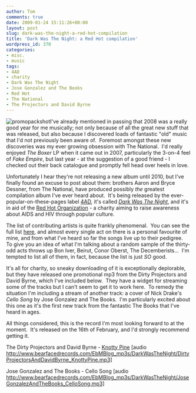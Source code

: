 ```yaml
---
author: Tom
comments: true
date: 2009-01-24 15:11:26+00:00
layout: post
slug: dark-was-the-night-a-red-hot-compilation
title: 'Dark Was The Night: a Red Hot compilation'
wordpress_id: 370
categories:
- misc.
- music
tags:
- 4AD
- charity
- Dark Was The Night
- Jose Gonzalez and The Books
- Red Hot
- The National
- The Projectors and David Byrne
---
```


![promopackshot](http://eatenbymonsters.files.wordpress.com/2009/01/promopackshot.jpg)I've already mentioned in passing that 2008 was a really good year for me musically; not only because of all the great new stuff that was released, but also because I discovered loads of fantastic "old" music that I'd not previously been aware of.  Foremost amongst these new discoveries was my ever growing obsession with The National.  I'd really enjoyed _The Boxer_ LP when it came out in 2007, particularly the 3-on-4 feel of _Fake Empire_, but last year - at the suggestion of a good friend - I checked out their back catalogue and promptly fell head over heels in love.

Unfortunately I hear they're not releasing a new album until 2010, but I've finally found an excuse to post about them: brothers Aaron and Bryce Dessner, from The National, have produced possibly _the_ greatest compilation album I've ever heard about.  It's being released by the ever-popular-on-these-pages label [4AD](http://www.4ad.com/), it's called [_Dark Was The Night_](http://www.darkwasthenight.com/), and it's in aid of the [Red Hot Organization](http://www.redhot.org/) - a charity aiming to raise awareness about AIDS and HIV through popular culture.

The list of contributing artists is quite frankly phenomenal.  You can see the full list [here](http://www.darkwasthenight.com/artists), and almost every single act on there is a personal favourite of mine, and from what I've heard so far the songs live up to their pedigree.  To give you an idea of what I'm talking about a random sample of the thirty-odd acts throws up Bon Iver, Beirut, Conor Oberst, The Decemberists...  I'm tempted to list all of them, in fact, because the list is just _SO_ good.

It's all for charity, so sneaky downloading of it is exceptionally deplorable, but they have released one promotional mp3 from the Dirty Projectors and David Byrne, which I've included below.  They have a widget for streaming some of the tracks but I can't seem to get it to work here.  To remedy the situation I'm including a stream of another track: a cover of Nick Drake's _Cello Song_ by Jose Gonzalez and The Books.  I'm particularly excited about this one as it's the first new track from the fantastic The Books that I've heard in ages.

All things considered, this is the record I'm most looking forward to at the moment.  It's released on the 16th of February, and I'd strongly recommend getting it.

The Dirty Projectors and David Byrne - [Knotty Pine](//www.bearfacedrecords.com/EbMBlog_mp3s/DarkWasTheNight/DirtyProjectorsAndDavidByrne_KnottyPine.mp3) [audio http://www.bearfacedrecords.com/EbMBlog_mp3s/DarkWasTheNight/DirtyProjectorsAndDavidByrne_KnottyPine.mp3]

Jose Gonzalez and The Books - Cello Song [audio http://www.bearfacedrecords.com/EbMBlog_mp3s/DarkWasTheNight/JoseGonzalezAndTheBooks_CelloSong.mp3]
